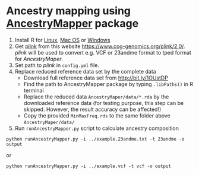 # Ancestry mapping using [AncestryMapper]() package

1) Install R for [Linux](https://cran.r-project.org/bin/linux/), [Mac OS](https://cran.r-project.org/bin/macosx/) or [Windows](https://cran.r-project.org/bin/windows/base/)
2) Get [plink](https://www.cog-genomics.org/plink/2.0/) from this website https://www.cog-genomics.org/plink/2.0/. *plink* will be used to convert e.g. VCF or 23andme format to tped format for *AncestryMaper*.
3) Set path to *plink* in `config.yml` file.
4) Replace reduced reference data set by the complete data
   - Download full reference data set from http://bit.ly/1OUstDP
   - Find the path to AncestryMapper package by typing `.libPaths()` in R terminal
   - Replace the reduced data `AncestryMaper/data/*.rda` by the downloaded reference data (for testing purpose, this step can be skipped. However, the result accuracy can be affected!)
   - Copy the provided `MinMaxFreq.rds` to the same folder above `AncestryMaper/data/`
5) Run `runAncestryMapper.py` script to calculate ancestry composition
```
python runAncestryMapper.py -i ../example.23andme.txt -t 23andme -o output
```
or
```
python runAncestryMapper.py -i ../example.vcf -t vcf -o output
```
